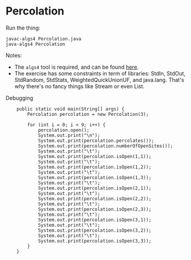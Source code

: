 # Percolation

Run the thing:

```
javac-algs4 Percolation.java
java-algs4 Percolation
```

Notes:
- The `algs4` tool is required, and can be found [here](https://algs4.cs.princeton.edu/mac/).
- The exercise has some constraints in term of libraries: StdIn, StdOut, StdRandom, StdStats, WeightedQuickUnionUF, and java.lang. That's why there's no fancy things like Stream or even List.

Debugging
```
    public static void main(String[] args) {
        Percolation percolation = new Percolation(3);

        for (int i = 0; i < 9; i++) {
            percolation.open();
            System.out.print("\n");
            System.out.print(percolation.percolates());
            System.out.print(percolation.numberOfOpenSites());
            System.out.print("\t");
            System.out.print(percolation.isOpen(1,1));
            System.out.print("\t");
            System.out.print(percolation.isOpen(1,2));
            System.out.print("\t");
            System.out.print(percolation.isOpen(1,3));
            System.out.print("\t");
            System.out.print(percolation.isOpen(2,1));
            System.out.print("\t");
            System.out.print(percolation.isOpen(2,2));
            System.out.print("\t");
            System.out.print(percolation.isOpen(2,3));
            System.out.print("\t");
            System.out.print(percolation.isOpen(3,1));
            System.out.print("\t");
            System.out.print(percolation.isOpen(3,2));
            System.out.print("\t");
            System.out.print(percolation.isOpen(3,3));
        }
    }
```
